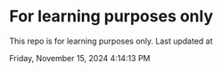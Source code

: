 # For learning purposes only
This repo is for learning purposes only.
Last updated at

Friday, November 15, 2024 4:14:13 PM

